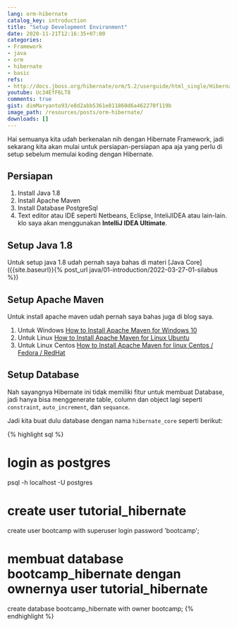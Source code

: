 ```yaml
---
lang: orm-hibernate
catalog_key: introduction
title: "Setup Development Environment"
date: 2020-11-21T12:16:35+07:00
categories:
- Framework
- java
- orm
- hibernate
- basic
refs: 
- http://docs.jboss.org/hibernate/orm/5.2/userguide/html_single/Hibernate_User_Guide.html
youtube: Uc34EfF6LT8
comments: true
gist: dimMaryanto93/e8d2abb5361e811860d6a462270f119b
image_path: /resources/posts/orm-hibernate/
downloads: []
---
```


Hai semuanya kita udah berkenalan nih dengan Hibernate Framework, jadi sekarang kita akan mulai untuk persiapan-persiapan apa aja yang perlu di setup sebelum memulai koding dengan Hibernate.

<!--more-->

## Persiapan

1. Install Java 1.8
2. Install Apache Maven
3. Install Database PostgreSql
4. Text editor atau IDE seperti Netbeans, Eclipse, InteliJIDEA atau lain-lain. klo saya akan menggunakan **IntelliJ IDEA Ultimate**.

## Setup Java 1.8

Untuk setup java 1.8 udah pernah saya bahas di materi [Java Core]({{site.baseurl}}{% post_url java/01-introduction/2022-03-27-01-silabus %})

## Setup Apache Maven

Untuk install apache maven udah pernah saya bahas juga di blog saya.

1. Untuk Windows [How to Install Apache Maven for Windows 10](https://www.dimas-maryanto.com/notes/fedora-23/install-maven-fedora)
2. Untuk Linux [How to Install Apache Maven for Linux Ubuntu](https://www.dimas-maryanto.com/notes/ubuntu-16.04/install-maven-ubuntu)
3. Untuk Linux Centos [How to Install Apache Maven for linux Centos / Fedora / RedHat](https://www.dimas-maryanto.com/notes/fedora-23/install-maven-fedora)

## Setup Database

Nah sayangnya Hibernate ini tidak memiliki fitur untuk membuat Database, jadi hanya bisa menggenerate table, column dan object lagi seperti `constraint`, `auto_increment`, dan `sequance`.

Jadi kita buat dulu database dengan nama `hibernate_core` seperti berikut:

{% highlight sql %}
# login as postgres
psql -h localhost -U postgres

# create user tutorial_hibernate
create user bootcamp with superuser login password 'bootcamp';

# membuat database bootcamp_hibernate dengan ownernya user tutorial_hibernate
create database bootcamp_hibernate with owner bootcamp;
{% endhighlight %}